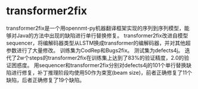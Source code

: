 # transformer2fix
transformer2fix是一个用opennmt-py机器翻译框架实现的序列到序列模型，能够对Java的方法中出现的缺陷进行单行替换修复。
transformer2fix改进自模型sequencer，将编解码器类型从LSTM换成transformer的编解码器，并对其他超参数进行了大量修改。
训练集为CodRep和Bugs2fix。
测试集为defects4j。
迭代了2w个steps的transformer2fix在训练集上达到了83%的验证精度，2.0的验证困惑度。
用sequencer和transformer2fix分别对defects4j的101个单行替换缺陷进行修复，补丁推理阶段均使用50作为束宽(beam size)，前者正确修复了11个缺陷，后者正确修复了19个缺陷。


